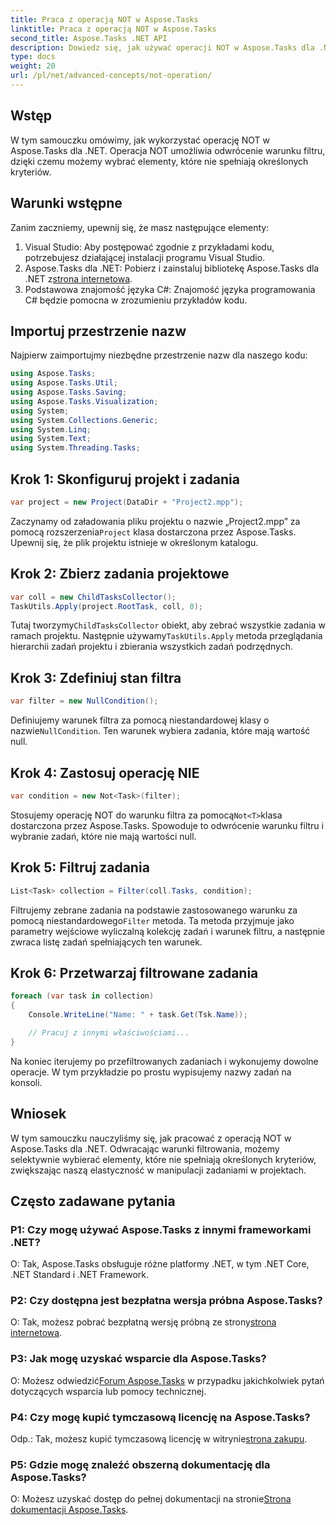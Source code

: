 ```yaml
---
title: Praca z operacją NOT w Aspose.Tasks
linktitle: Praca z operacją NOT w Aspose.Tasks
second_title: Aspose.Tasks .NET API
description: Dowiedz się, jak używać operacji NOT w Aspose.Tasks dla .NET, aby skutecznie filtrować zadania. Zwiększ swoje możliwości zarządzania projektami już teraz.
type: docs
weight: 20
url: /pl/net/advanced-concepts/not-operation/
---
```

## Wstęp

W tym samouczku omówimy, jak wykorzystać operację NOT w Aspose.Tasks dla .NET. Operacja NOT umożliwia odwrócenie warunku filtru, dzięki czemu możemy wybrać elementy, które nie spełniają określonych kryteriów.

## Warunki wstępne

Zanim zaczniemy, upewnij się, że masz następujące elementy:

1. Visual Studio: Aby postępować zgodnie z przykładami kodu, potrzebujesz działającej instalacji programu Visual Studio.
2.  Aspose.Tasks dla .NET: Pobierz i zainstaluj bibliotekę Aspose.Tasks dla .NET z[strona internetowa](https://releases.aspose.com/tasks/net/).
3. Podstawowa znajomość języka C#: Znajomość języka programowania C# będzie pomocna w zrozumieniu przykładów kodu.

## Importuj przestrzenie nazw

Najpierw zaimportujmy niezbędne przestrzenie nazw dla naszego kodu:

```csharp
using Aspose.Tasks;
using Aspose.Tasks.Util;
using Aspose.Tasks.Saving;
using Aspose.Tasks.Visualization;
using System;
using System.Collections.Generic;
using System.Linq;
using System.Text;
using System.Threading.Tasks;
```

## Krok 1: Skonfiguruj projekt i zadania

```csharp
var project = new Project(DataDir + "Project2.mpp");
```

 Zaczynamy od załadowania pliku projektu o nazwie „Project2.mpp” za pomocą rozszerzenia`Project` klasa dostarczona przez Aspose.Tasks. Upewnij się, że plik projektu istnieje w określonym katalogu.

## Krok 2: Zbierz zadania projektowe

```csharp
var coll = new ChildTasksCollector();
TaskUtils.Apply(project.RootTask, coll, 0);
```

 Tutaj tworzymy`ChildTasksCollector` obiekt, aby zebrać wszystkie zadania w ramach projektu. Następnie używamy`TaskUtils.Apply` metoda przeglądania hierarchii zadań projektu i zbierania wszystkich zadań podrzędnych.

## Krok 3: Zdefiniuj stan filtra

```csharp
var filter = new NullCondition();
```

 Definiujemy warunek filtra za pomocą niestandardowej klasy o nazwie`NullCondition`. Ten warunek wybiera zadania, które mają wartość null.

## Krok 4: Zastosuj operację NIE

```csharp
var condition = new Not<Task>(filter);
```

 Stosujemy operację NOT do warunku filtra za pomocą`Not<T>`klasa dostarczona przez Aspose.Tasks. Spowoduje to odwrócenie warunku filtru i wybranie zadań, które nie mają wartości null.

## Krok 5: Filtruj zadania

```csharp
List<Task> collection = Filter(coll.Tasks, condition);
```

 Filtrujemy zebrane zadania na podstawie zastosowanego warunku za pomocą niestandardowego`Filter` metoda. Ta metoda przyjmuje jako parametry wejściowe wyliczalną kolekcję zadań i warunek filtru, a następnie zwraca listę zadań spełniających ten warunek.

## Krok 6: Przetwarzaj filtrowane zadania

```csharp
foreach (var task in collection)
{
    Console.WriteLine("Name: " + task.Get(Tsk.Name));

    // Pracuj z innymi właściwościami...
}
```

Na koniec iterujemy po przefiltrowanych zadaniach i wykonujemy dowolne operacje. W tym przykładzie po prostu wypisujemy nazwy zadań na konsoli.

## Wniosek

W tym samouczku nauczyliśmy się, jak pracować z operacją NOT w Aspose.Tasks dla .NET. Odwracając warunki filtrowania, możemy selektywnie wybierać elementy, które nie spełniają określonych kryteriów, zwiększając naszą elastyczność w manipulacji zadaniami w projektach.

## Często zadawane pytania

### P1: Czy mogę używać Aspose.Tasks z innymi frameworkami .NET?

O: Tak, Aspose.Tasks obsługuje różne platformy .NET, w tym .NET Core, .NET Standard i .NET Framework.

### P2: Czy dostępna jest bezpłatna wersja próbna Aspose.Tasks?

 O: Tak, możesz pobrać bezpłatną wersję próbną ze strony[strona internetowa](https://releases.aspose.com/).

### P3: Jak mogę uzyskać wsparcie dla Aspose.Tasks?

 O: Możesz odwiedzić[Forum Aspose.Tasks](https://forum.aspose.com/c/tasks/15) w przypadku jakichkolwiek pytań dotyczących wsparcia lub pomocy technicznej.

### P4: Czy mogę kupić tymczasową licencję na Aspose.Tasks?

 Odp.: Tak, możesz kupić tymczasową licencję w witrynie[strona zakupu](https://purchase.aspose.com/temporary-license/).

### P5: Gdzie mogę znaleźć obszerną dokumentację dla Aspose.Tasks?

 O: Możesz uzyskać dostęp do pełnej dokumentacji na stronie[Strona dokumentacji Aspose.Tasks](https://reference.aspose.com/tasks/net/).